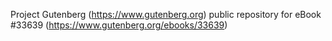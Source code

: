 Project Gutenberg (https://www.gutenberg.org) public repository for eBook #33639 (https://www.gutenberg.org/ebooks/33639)
